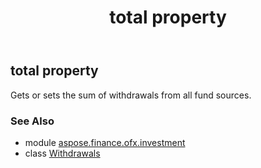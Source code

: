 ﻿---
title: total property
second_title: Aspose.Finance for Python via .NET API References
description: 
type: docs
weight: 100
url: /python-net/aspose.finance.ofx.investment/withdrawals/total/
is_root: false
---

## total property


Gets or sets the sum of withdrawals from all fund sources.

### See Also
* module [aspose.finance.ofx.investment](../../)
* class [Withdrawals](/finance/python-net/aspose.finance.ofx.investment/withdrawals)
